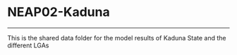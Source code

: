 # NEAP02-Kaduna
----
This is the shared data folder for the model results of Kaduna State and the different LGAs
